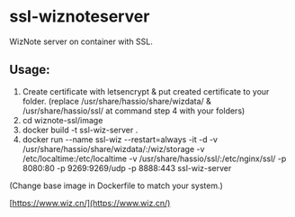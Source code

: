 # ssl-wiznoteserver
WizNote server on container with SSL.

## Usage:
1. Create certificate with letsencrypt & put created certificate to your folder. (replace /usr/share/hassio/share/wizdata/ & /usr/share/hassio/ssl/ at command step 4 with your folders)
2. cd wiznote-ssl/image
3. docker build -t ssl-wiz-server .
4. docker run --name ssl-wiz --restart=always -it -d -v /usr/share/hassio/share/wizdata/:/wiz/storage -v /etc/localtime:/etc/localtime -v /usr/share/hassio/ssl/:/etc/nginx/ssl/ -p 8080:80 -p 9269:9269/udp -p 8888:443 ssl-wiz-server

(Change base image in Dockerfile to match your system.)

[https://www.wiz.cn/](https://www.wiz.cn/)
